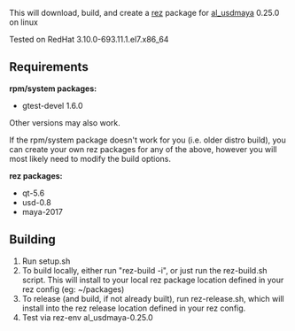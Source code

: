 This will download, build, and create a [rez](http://nerdvegas.github.io/rez/) package for [al_usdmaya](https://github.com/AnimalLogic/AL_USDMaya) 0.25.0 on linux

Tested on RedHat 3.10.0-693.11.1.el7.x86_64

## Requirements

**rpm/system packages:**
 - gtest-devel 1.6.0

Other versions may also work.

If the rpm/system package doesn't work for you (i.e. older distro build), you can create your own rez packages for any of the above, however you will most likely need to modify the build options.

**rez packages:**

 - qt-5.6
 - usd-0.8
 - maya-2017

## Building

 1. Run setup.sh
 2. To build locally, either run "rez-build -i", or just run the rez-build.sh script.  This will install to your local rez package location defined in your rez config (eg: ~/packages)
 3. To release (and build, if not already built), run rez-release.sh, which will install into the rez release location defined in your rez config.
 4. Test via rez-env al_usdmaya-0.25.0



